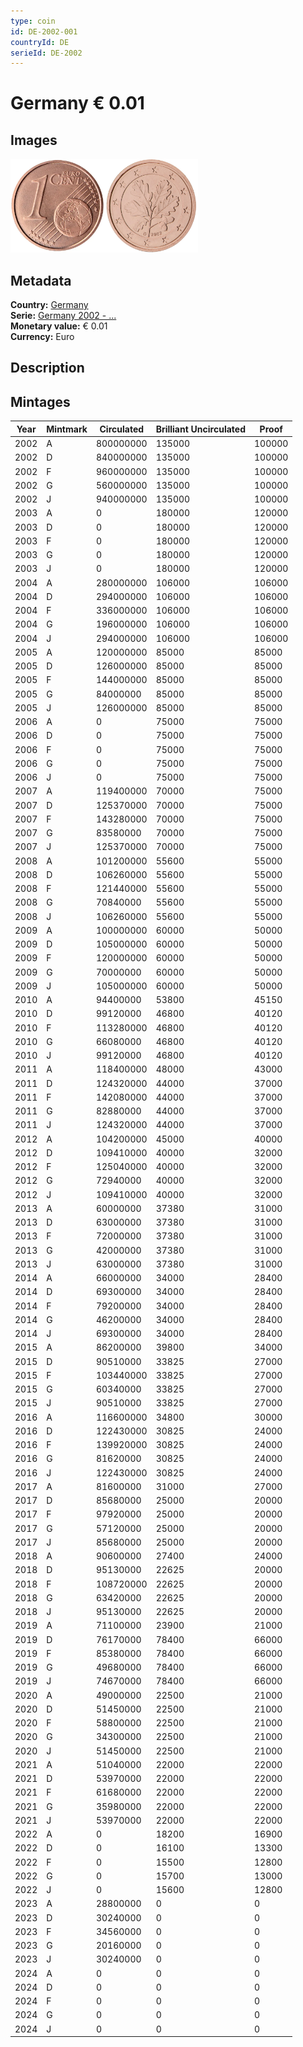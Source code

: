 ```yaml
---
type: coin
id: DE-2002-001
countryId: DE
serieId: DE-2002
---
```


# Germany € 0.01

## Images

<img src="../../../Images/common-2002-001.webp" height="150" alt="Front image"><img src="Images/germany-2002-001.webp" height="150" alt="Back image">

## Metadata

**Country:** [Germany](../index.md)\
**Serie:** [Germany 2002 - ...](index.md)\
**Monetary value:** € 0.01\
**Currency:** Euro

## Description

## Mintages

| Year | Mintmark | Circulated | Brilliant Uncirculated | Proof  |
| ---- | -------- | ---------- | ---------------------- | ------ |
| 2002 | A        | 800000000  | 135000                 | 100000 |
| 2002 | D        | 840000000  | 135000                 | 100000 |
| 2002 | F        | 960000000  | 135000                 | 100000 |
| 2002 | G        | 560000000  | 135000                 | 100000 |
| 2002 | J        | 940000000  | 135000                 | 100000 |
| 2003 | A        | 0          | 180000                 | 120000 |
| 2003 | D        | 0          | 180000                 | 120000 |
| 2003 | F        | 0          | 180000                 | 120000 |
| 2003 | G        | 0          | 180000                 | 120000 |
| 2003 | J        | 0          | 180000                 | 120000 |
| 2004 | A        | 280000000  | 106000                 | 106000 |
| 2004 | D        | 294000000  | 106000                 | 106000 |
| 2004 | F        | 336000000  | 106000                 | 106000 |
| 2004 | G        | 196000000  | 106000                 | 106000 |
| 2004 | J        | 294000000  | 106000                 | 106000 |
| 2005 | A        | 120000000  | 85000                  | 85000  |
| 2005 | D        | 126000000  | 85000                  | 85000  |
| 2005 | F        | 144000000  | 85000                  | 85000  |
| 2005 | G        | 84000000   | 85000                  | 85000  |
| 2005 | J        | 126000000  | 85000                  | 85000  |
| 2006 | A        | 0          | 75000                  | 75000  |
| 2006 | D        | 0          | 75000                  | 75000  |
| 2006 | F        | 0          | 75000                  | 75000  |
| 2006 | G        | 0          | 75000                  | 75000  |
| 2006 | J        | 0          | 75000                  | 75000  |
| 2007 | A        | 119400000  | 70000                  | 75000  |
| 2007 | D        | 125370000  | 70000                  | 75000  |
| 2007 | F        | 143280000  | 70000                  | 75000  |
| 2007 | G        | 83580000   | 70000                  | 75000  |
| 2007 | J        | 125370000  | 70000                  | 75000  |
| 2008 | A        | 101200000  | 55600                  | 55000  |
| 2008 | D        | 106260000  | 55600                  | 55000  |
| 2008 | F        | 121440000  | 55600                  | 55000  |
| 2008 | G        | 70840000   | 55600                  | 55000  |
| 2008 | J        | 106260000  | 55600                  | 55000  |
| 2009 | A        | 100000000  | 60000                  | 50000  |
| 2009 | D        | 105000000  | 60000                  | 50000  |
| 2009 | F        | 120000000  | 60000                  | 50000  |
| 2009 | G        | 70000000   | 60000                  | 50000  |
| 2009 | J        | 105000000  | 60000                  | 50000  |
| 2010 | A        | 94400000   | 53800                  | 45150  |
| 2010 | D        | 99120000   | 46800                  | 40120  |
| 2010 | F        | 113280000  | 46800                  | 40120  |
| 2010 | G        | 66080000   | 46800                  | 40120  |
| 2010 | J        | 99120000   | 46800                  | 40120  |
| 2011 | A        | 118400000  | 48000                  | 43000  |
| 2011 | D        | 124320000  | 44000                  | 37000  |
| 2011 | F        | 142080000  | 44000                  | 37000  |
| 2011 | G        | 82880000   | 44000                  | 37000  |
| 2011 | J        | 124320000  | 44000                  | 37000  |
| 2012 | A        | 104200000  | 45000                  | 40000  |
| 2012 | D        | 109410000  | 40000                  | 32000  |
| 2012 | F        | 125040000  | 40000                  | 32000  |
| 2012 | G        | 72940000   | 40000                  | 32000  |
| 2012 | J        | 109410000  | 40000                  | 32000  |
| 2013 | A        | 60000000   | 37380                  | 31000  |
| 2013 | D        | 63000000   | 37380                  | 31000  |
| 2013 | F        | 72000000   | 37380                  | 31000  |
| 2013 | G        | 42000000   | 37380                  | 31000  |
| 2013 | J        | 63000000   | 37380                  | 31000  |
| 2014 | A        | 66000000   | 34000                  | 28400  |
| 2014 | D        | 69300000   | 34000                  | 28400  |
| 2014 | F        | 79200000   | 34000                  | 28400  |
| 2014 | G        | 46200000   | 34000                  | 28400  |
| 2014 | J        | 69300000   | 34000                  | 28400  |
| 2015 | A        | 86200000   | 39800                  | 34000  |
| 2015 | D        | 90510000   | 33825                  | 27000  |
| 2015 | F        | 103440000  | 33825                  | 27000  |
| 2015 | G        | 60340000   | 33825                  | 27000  |
| 2015 | J        | 90510000   | 33825                  | 27000  |
| 2016 | A        | 116600000  | 34800                  | 30000  |
| 2016 | D        | 122430000  | 30825                  | 24000  |
| 2016 | F        | 139920000  | 30825                  | 24000  |
| 2016 | G        | 81620000   | 30825                  | 24000  |
| 2016 | J        | 122430000  | 30825                  | 24000  |
| 2017 | A        | 81600000   | 31000                  | 27000  |
| 2017 | D        | 85680000   | 25000                  | 20000  |
| 2017 | F        | 97920000   | 25000                  | 20000  |
| 2017 | G        | 57120000   | 25000                  | 20000  |
| 2017 | J        | 85680000   | 25000                  | 20000  |
| 2018 | A        | 90600000   | 27400                  | 24000  |
| 2018 | D        | 95130000   | 22625                  | 20000  |
| 2018 | F        | 108720000  | 22625                  | 20000  |
| 2018 | G        | 63420000   | 22625                  | 20000  |
| 2018 | J        | 95130000   | 22625                  | 20000  |
| 2019 | A        | 71100000   | 23900                  | 21000  |
| 2019 | D        | 76170000   | 78400                  | 66000  |
| 2019 | F        | 85380000   | 78400                  | 66000  |
| 2019 | G        | 49680000   | 78400                  | 66000  |
| 2019 | J        | 74670000   | 78400                  | 66000  |
| 2020 | A        | 49000000   | 22500                  | 21000  |
| 2020 | D        | 51450000   | 22500                  | 21000  |
| 2020 | F        | 58800000   | 22500                  | 21000  |
| 2020 | G        | 34300000   | 22500                  | 21000  |
| 2020 | J        | 51450000   | 22500                  | 21000  |
| 2021 | A        | 51040000   | 22000                  | 22000  |
| 2021 | D        | 53970000   | 22000                  | 22000  |
| 2021 | F        | 61680000   | 22000                  | 22000  |
| 2021 | G        | 35980000   | 22000                  | 22000  |
| 2021 | J        | 53970000   | 22000                  | 22000  |
| 2022 | A        | 0          | 18200                  | 16900  |
| 2022 | D        | 0          | 16100                  | 13300  |
| 2022 | F        | 0          | 15500                  | 12800  |
| 2022 | G        | 0          | 15700                  | 13000  |
| 2022 | J        | 0          | 15600                  | 12800  |
| 2023 | A        | 28800000   | 0                      | 0      |
| 2023 | D        | 30240000   | 0                      | 0      |
| 2023 | F        | 34560000   | 0                      | 0      |
| 2023 | G        | 20160000   | 0                      | 0      |
| 2023 | J        | 30240000   | 0                      | 0      |
| 2024 | A        | 0          | 0                      | 0      |
| 2024 | D        | 0          | 0                      | 0      |
| 2024 | F        | 0          | 0                      | 0      |
| 2024 | G        | 0          | 0                      | 0      |
| 2024 | J        | 0          | 0                      | 0      |

